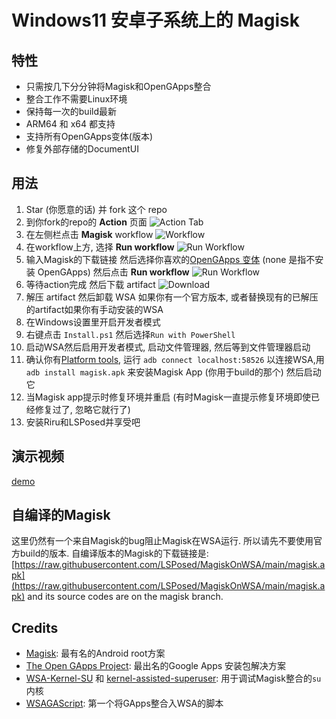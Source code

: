 # Windows11 安卓子系统上的 Magisk

## 特性
- 只需按几下分分钟将Magisk和OpenGApps整合
- 整合工作不需要Linux环境
- 保持每一次的build最新
- ARM64 和 x64 都支持
- 支持所有OpenGApps变体(版本)
- 修复外部存储的DocumentUI

## 用法

1. Star (你愿意的话) 并 fork 这个 repo
1. 到你fork的repo的 **Action** 页面 
    ![Action Tab](https://docs.github.com/assets/images/help/repository/actions-tab.png)
1. 在左侧栏点击 **Magisk** workflow
    ![Workflow](https://docs.github.com/assets/images/actions-select-workflow.png)
1. 在workflow上方, 选择 **Run workflow**
    ![Run Workflow](https://docs.github.com/assets/images/actions-workflow-dispatch.png)
1. 输入Magisk的下载链接 然后选择你喜欢的[OpenGApps 变体](https://github.com/opengapps/opengapps/wiki#variants) (none 是指不安装 OpenGApps) 然后点击 **Run workflow**
    ![Run Workflow](https://docs.github.com/assets/images/actions-manually-run-workflow.png)
1. 等待action完成 然后下载 artifact
    ![Download](https://docs.github.com/assets/images/help/repository/artifact-drop-down-updated.png)
1. 解压 artifact 然后卸载 WSA 如果你有一个官方版本, 或者替换现有的已解压的artifact如果你有手动安装的WSA
1. 在Windows设置里开启开发者模式
1. 右键点击 `Install.ps1` 然后选择`Run with PowerShell`
1. 启动WSA然后启用开发者模式, 启动文件管理器, 然后等到文件管理器启动
1. 确认你有[Platform tools](https://developer.android.com/studio/releases/platform-tools), 运行 `adb connect localhost:58526` 以连接WSA,用 `adb install magisk.apk` 来安装Magisk App (你用于build的那个) 然后启动它
1. 当Magisk app提示时修复环境并重启 (有时Magisk一直提示修复环境即使已经修复过了, 忽略它就行了)
1. 安装Riru和LSPosed并享受吧

## 演示视频

[demo](https://user-images.githubusercontent.com/5022927/139580565-35971031-7258-40bf-93e2-49a0750156f3.mp4)


## 自编译的Magisk

这里仍然有一个来自Magisk的bug阻止Magisk在WSA运行. 所以请先不要使用官方build的版本. 自编译版本的Magisk的下载链接是: [https://raw.githubusercontent.com/LSPosed/MagiskOnWSA/main/magisk.apk](https://raw.githubusercontent.com/LSPosed/MagiskOnWSA/main/magisk.apk) and its source codes are on the magisk branch.

## Credits
- [Magisk](https://github.com/topjohnwu/Magisk): 最有名的Android root方案
- [The Open GApps Project](https://opengapps.org): 最出名的Google Apps 安装包解决方案
- [WSA-Kernel-SU](https://github.com/LSPosed/WSA-Kernel-SU) 和 [kernel-assisted-superuser](https://git.zx2c4.com/kernel-assisted-superuser/):  用于调试Magisk整合的`su` 内核 
- [WSAGAScript](https://github.com/ADeltaX/WSAGAScript): 第一个将GApps整合入WSA的脚本


